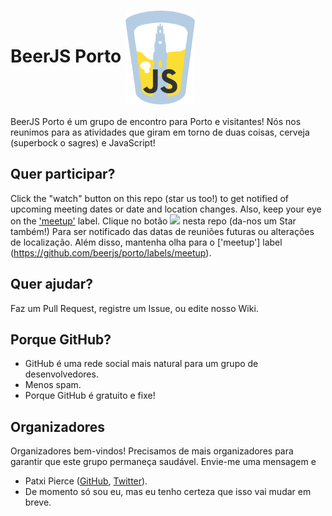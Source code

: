 # BeerJS Porto <img src="./assets/beerjs-porto.png?raw=true" height="150" align="center" alt="Edited original logo from the beerjs assets.">

BeerJS Porto é um grupo de encontro para Porto e visitantes! Nós nos reunimos para as atividades que giram em torno de duas coisas, cerveja (superbock o sagres) e JavaScript!

## Quer participar?

Click the "watch" button on this repo (star us too!) to get notified of upcoming meeting dates or date and location changes.  Also, keep your eye on the ['meetup'](https://github.com/beerjs/porto/labels/meetup) label.
Clique no botão <img src = "http://beerjs.github.io/sf/assets/watch.png" height = "18"> nesta repo (da-nos um Star também!) Para ser notificado das datas de reuniões futuras ou alterações de localização. Além disso, mantenha olha para o ['meetup'] label (https://github.com/beerjs/porto/labels/meetup).

## Quer ajudar?

Faz um Pull Request, registre um Issue, ou edite nosso Wiki.

## Porque GitHub?

* GitHub é uma rede social mais natural para um grupo de desenvolvedores.
* Menos spam.
* Porque GitHub é gratuito e fixe!

## Organizadores

Organizadores bem-vindos! Precisamos de mais organizadores para garantir que este grupo permaneça saudável. Envie-me uma mensagem e

* Patxi Pierce ([GitHub](https://github.com/pachanka), [Twitter](https://twitter.com/patxipierce)).
* De momento só sou eu, mas eu tenho certeza que isso vai mudar em breve.